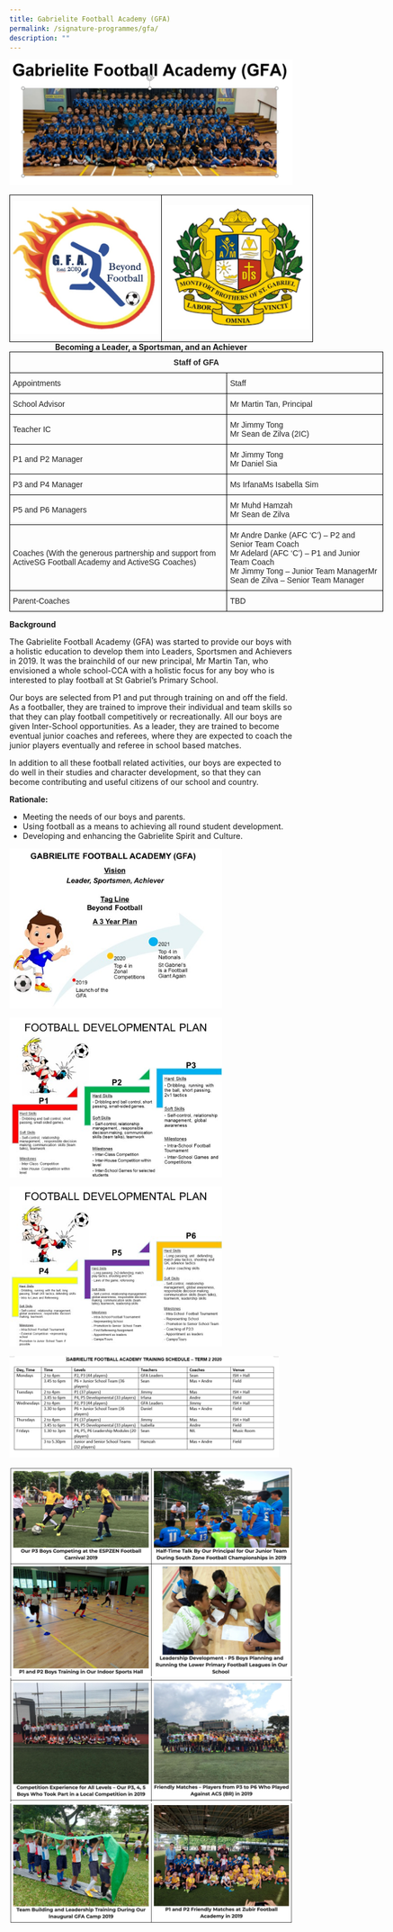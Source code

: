 ```yaml
---
title: Gabrielite Football Academy (GFA)
permalink: /signature-programmes/gfa/
description: ""
---
```

![](/images/gfa1.jpeg)

<style type="text/css">
.tg  {border-collapse:collapse;border-spacing:0;margin:0px auto;}
.tg td{border-color:black;border-style:solid;border-width:1px;font-family:Arial, sans-serif;font-size:14px;
  overflow:hidden;padding:10px 5px;word-break:normal;}
.tg th{border-color:black;border-style:solid;border-width:1px;font-family:Arial, sans-serif;font-size:14px;
  font-weight:normal;overflow:hidden;padding:10px 5px;word-break:normal;}
.tg .tg-nrix{text-align:center;vertical-align:middle}
</style>
<table class="tg" style="undefined;table-layout: fixed; width: 540px">
<colgroup>
<col style="width: 270px">
<col style="width: 270px">
</colgroup>
<tbody>
  <tr>
    <td class="tg-nrix"><img src="/images/gfa2.jpeg" 
     style="width:100%"></td>
    <td class="tg-nrix"><img src="/images/gfa3.jpeg" 
     style="width:100%"></td>
  </tr>
</tbody>
</table>

<center><strong>Becoming a Leader, a Sportsman, and an Achiever</strong></center>

<style type="text/css">
.tg  {border-collapse:collapse;border-spacing:0;margin:0px auto;}
.tg td{border-color:black;border-style:solid;border-width:1px;font-family:Arial, sans-serif;font-size:14px;
  overflow:hidden;padding:10px 5px;word-break:normal;}
.tg th{border-color:black;border-style:solid;border-width:1px;font-family:Arial, sans-serif;font-size:14px;
  font-weight:normal;overflow:hidden;padding:10px 5px;word-break:normal;}
.tg .tg-vl7p{color:#222;text-align:left;vertical-align:middle}
.tg .tg-e2p0{color:#222;font-weight:bold;text-align:center;vertical-align:middle}
.tg .tg-bjk0{color:#232323;text-align:left;vertical-align:middle}
</style>
<table class="tg" style="undefined;table-layout: fixed; width: 665px">
<colgroup>
<col style="width: 387px">
<col style="width: 278px">
</colgroup>
<tbody>
  <tr>
    <td class="tg-e2p0" colspan="2"><span style="color:#222;background-color:transparent">Staff of GFA</span></td>
  </tr>
  <tr>
    <td class="tg-vl7p"><span style="font-weight:normal">Appointments</span></td>
    <td class="tg-vl7p"><span style="font-weight:normal">Staff</span></td>
  </tr>
  <tr>
    <td class="tg-vl7p"><span style="font-weight:normal">School Advisor</span></td>
    <td class="tg-vl7p"><span style="font-weight:normal">Mr Martin Tan, Principal </span></td>
  </tr>
  <tr>
    <td class="tg-vl7p"><span style="font-weight:normal">Teacher IC</span></td>
    <td class="tg-vl7p"><span style="font-weight:normal">Mr Jimmy Tong</span><br>Mr Sean de Zilva (2IC)</td>
  </tr>
  <tr>
    <td class="tg-vl7p"><span style="font-weight:normal">P1 and P2 Manager </span></td>
    <td class="tg-vl7p"><span style="font-weight:normal">Mr Jimmy Tong</span><br>Mr Daniel Sia<span style="color:#222"> </span></td>
  </tr>
  <tr>
    <td class="tg-vl7p"><span style="font-weight:normal">P3 and P4 Manager</span></td>
    <td class="tg-bjk0"><span style="font-weight:normal;color:#232323">Ms Irfana</span>Ms Isabella Sim<span style="color:#222"> </span></td>
  </tr>
  <tr>
    <td class="tg-bjk0"><span style="color:#232323">P5 and P6 Managers</span></td>
    <td class="tg-vl7p"><span style="font-weight:normal">Mr Muhd Hamzah</span><br><span style="font-weight:normal">Mr Sean de Zilva</span></td>
  </tr>
  <tr>
    <td class="tg-bjk0"><span style="color:#232323">Coaches (</span><span style="font-weight:400">With the generous partnership and support from ActiveSG Football Academy and ActiveSG Coaches)</span></td>
    <td class="tg-vl7p"><span style="font-weight:normal">Mr Andre Danke (AFC ‘C’) – P2 and Senior Team Coach</span><br><span style="font-weight:normal">Mr Adelard (AFC ‘C’) – P1 and Junior Team Coach</span><br><span style="font-weight:normal">Mr Jimmy Tong – Junior Team Manager</span>Mr Sean de Zilva – Senior Team Manager<span style="color:#222"> </span></td>
  </tr>
  <tr>
    <td class="tg-vl7p"><span style="font-weight:normal">Parent-Coaches</span></td>
    <td class="tg-vl7p"><span style="font-weight:normal"> TBD</span></td>
  </tr>
</tbody>
</table>


**Background**

  

The Gabrielite Football Academy (GFA) was started to provide our boys with a holistic education to develop them into Leaders, Sportsmen and Achievers in 2019. It was the brainchild of our new principal, Mr Martin Tan, who envisioned a whole school-CCA with a holistic focus for any boy who is interested to play football at St Gabriel’s Primary School.

  

Our boys are selected from P1 and put through training on and off the field. As a footballer, they are trained to improve their individual and team skills so that they can play football competitively or recreationally. All our boys are given Inter-School opportunities. As a leader, they are trained to become eventual junior coaches and referees, where they are expected to coach the junior players eventually and referee in school based matches. 

  

In addition to all these football related activities, our boys are expected to do well in their studies and character development, so that they can become contributing and useful citizens of our school and country.

  

**Rationale:**
* Meeting the needs of our boys and parents.
* Using football as a means to achieving all round student development.
* Developing and enhancing the Gabrielite Spirit and Culture.

<img src="/images/gfa4.jpeg" 
     style="width:75%">
		 
<img src="/images/gfa5.jpeg" 
     style="width:75%">
		 
<img src="/images/gfa6.jpeg" 
     style="width:75%">
		 
<img src="/images/gfa7.jpeg" 
     style="width:95%">

![](/images/gfa8.png)
![](/images/gfa9.png)
![](/images/gfa10.png)